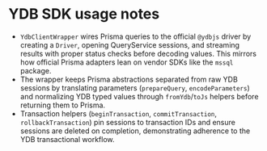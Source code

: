 # YDB SDK usage notes

- `YdbClientWrapper` wires Prisma queries to the official `@ydbjs` driver by creating a `Driver`, opening QueryService sessions, and streaming results with proper status checks before decoding values. This mirrors how official Prisma adapters lean on vendor SDKs like the `mssql` package.
- The wrapper keeps Prisma abstractions separated from raw YDB sessions by translating parameters (`prepareQuery`, `encodeParameters`) and normalizing YDB typed values through `fromYdb`/`toJs` helpers before returning them to Prisma.
- Transaction helpers (`beginTransaction`, `commitTransaction`, `rollbackTransaction`) pin sessions to transaction IDs and ensure sessions are deleted on completion, demonstrating adherence to the YDB transactional workflow.

